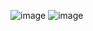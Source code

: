 ![image](https://github.com/user-attachments/assets/61f44343-11a5-4b2e-af4f-9373c3ed2d3d)
![image](https://github.com/user-attachments/assets/a452a2dc-4a3e-4f1b-90ee-36e48d79acdd)
